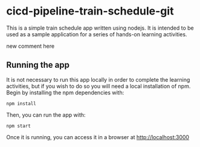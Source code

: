 # cicd-pipeline-train-schedule-git

This is a simple train schedule app written using nodejs. It is intended to be used as a sample application for a series of hands-on learning activities.

new comment here
## Running the app

It is not necessary to run this app locally in order to complete the learning activities, but if you wish to do so you will need a local installation of npm. Begin by installing the npm dependencies with:

    npm install

Then, you can run the app with:

    npm start

Once it is running, you can access it in a browser at [http://localhost:3000](http://localhost:3000)
